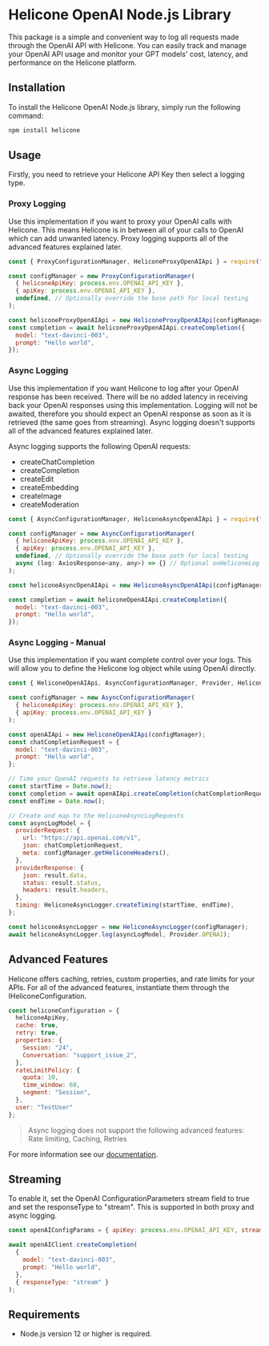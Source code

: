 # Helicone OpenAI Node.js Library

This package is a simple and convenient way to log all requests made through the OpenAI API with Helicone. You can easily track and manage your OpenAI API usage and monitor your GPT models' cost, latency, and performance on the Helicone platform.

## Installation

To install the Helicone OpenAI Node.js library, simply run the following command:

```bash
npm install helicone
```

## Usage

Firstly, you need to retrieve your Helicone API Key then select a logging type.

### Proxy Logging

Use this implementation if you want to proxy your OpenAI calls with Helicone. This means Helicone is in between
all of your calls to OpenAI which can add unwanted latency. Proxy logging supports all of the advanced features explained later.

```javascript
const { ProxyConfigurationManager, HeliconeProxyOpenAIApi } = require("helicone");

const configManager = new ProxyConfigurationManager(
  { heliconeApiKey: process.env.OPENAI_API_KEY },
  { apiKey: process.env.OPENAI_API_KEY },
  undefined, // Optionally override the base path for local testing
);

const heliconeProxyOpenAIApi = new HeliconeProxyOpenAIApi(configManager);
const completion = await heliconeProxyOpenAIApi.createCompletion({
  model: "text-davinci-003",
  prompt: "Hello world",
});
```

### Async Logging

Use this implementation if you want Helicone to log after your OpenAI response has been received. There will be no added latency in receiving back your OpenAI responses using this implementation. Logging will not be awaited, therefore you should expect an OpenAI response as soon as it is retrieved (the same goes from streaming). Async logging doesn't supports all of the advanced features explained later.

Async logging supports the following OpenAI requests:

- createChatCompletion
- createCompletion
- createEdit
- createEmbedding
- createImage
- createModeration

```javascript
const { AsyncConfigurationManager, HeliconeAsyncOpenAIApi } = require("helicone");

const configManager = new AsyncConfigurationManager(
  { heliconeApiKey: process.env.OPENAI_API_KEY },
  { apiKey: process.env.OPENAI_API_KEY },
  undefined, // Optionally override the base path for local testing
  async (log: AxiosResponse<any, any>) => {} // Optional onHeliconeLog callback to be sent the logging response
);

const heliconeAsyncOpenAIApi = new HeliconeAsyncOpenAIApi(configManager);

const completion = await heliconeOpenAIApi.createCompletion({
  model: "text-davinci-003",
  prompt: "Hello world",
});
```

### Async Logging - Manual

Use this implementation if you want complete control over your logs. This will allow you to define the
Helicone log object while using OpenAI directly.

```javascript
const { HeliconeOpenAIApi, AsyncConfigurationManager, Provider, HeliconeAsyncLogger } = require("helicone");

const configManager = new AsyncConfigurationManager(
  { heliconeApiKey: process.env.OPENAI_API_KEY },
  { apiKey: process.env.OPENAI_API_KEY }
);

const openAIApi = new HeliconeOpenAIApi(configManager);
const chatCompletionRequest = {
  model: "text-davinci-003",
  prompt: "Hello world",
};

// Time your OpenAI requests to retrieve latency metrics
const startTime = Date.now();
const completion = await openAIApi.createCompletion(chatCompletionRequest);
const endTime = Date.now();

// Create and map to the HeliconeAsyncLogRequests
const asyncLogModel = {
  providerRequest: {
    url: "https://api.openai.com/v1",
    json: chatCompletionRequest,
    meta: configManager.getHeliconeHeaders(),
  },
  providerResponse: {
    json: result.data,
    status: result.status,
    headers: result.headers,
  },
  timing: HeliconeAsyncLogger.createTiming(startTime, endTime),
};

const heliconeAsyncLogger = new HeliconeAsyncLogger(configManager);
await heliconeAsyncLogger.log(asyncLogModel, Provider.OPENAI);
```

## Advanced Features

Helicone offers caching, retries, custom properties, and rate limits for your APIs. For all of the advanced features, instantiate them through the IHeliconeConfiguration.

```javascript
const heliconeConfiguration = {
  heliconeApiKey,
  cache: true,
  retry: true,
  properties: {
    Session: "24",
    Conversation: "support_issue_2",
  },
  rateLimitPolicy: {
    quota: 10,
    time_window: 60,
    segment: "Session",
  },
  user: "TestUser"
};
```

> Async logging does not support the following advanced features: Rate limiting, Caching, Retries 

For more information see our [documentation](https://docs.helicone.ai/advanced-usage/custom-properties).

## Streaming

To enable it, set the OpenAI ConfigurationParameters stream field to true and set the responseType to "stream". This is supported in both proxy and async logging.

```javascript
const openAIConfigParams = { apiKey: process.env.OPENAI_API_KEY, stream: true };

await openAIClient.createCompletion(
  {
    model: "text-davinci-003",
    prompt: "Hello world",
  },
  { responseType: "stream" }
);
```

## Requirements

- Node.js version 12 or higher is required.
